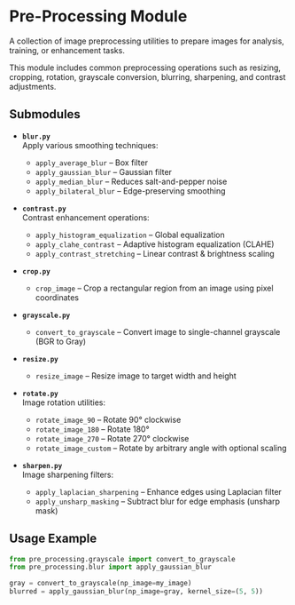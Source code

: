# Pre-Processing Module

A collection of image preprocessing utilities to prepare images for analysis, training, or enhancement tasks.

This module includes common preprocessing operations such as resizing, cropping, rotation, grayscale conversion, blurring, sharpening, and contrast adjustments.


## Submodules

- **`blur.py`**  
  Apply various smoothing techniques:
  - `apply_average_blur` – Box filter
  - `apply_gaussian_blur` – Gaussian filter
  - `apply_median_blur` – Reduces salt-and-pepper noise
  - `apply_bilateral_blur` – Edge-preserving smoothing

- **`contrast.py`**  
  Contrast enhancement operations:
  - `apply_histogram_equalization` – Global equalization
  - `apply_clahe_contrast` – Adaptive histogram equalization (CLAHE)
  - `apply_contrast_stretching` – Linear contrast & brightness scaling

- **`crop.py`**  
  - `crop_image` – Crop a rectangular region from an image using pixel coordinates

- **`grayscale.py`**  
  - `convert_to_grayscale` – Convert image to single-channel grayscale (BGR to Gray)

- **`resize.py`**  
  - `resize_image` – Resize image to target width and height

- **`rotate.py`**  
  Image rotation utilities:
  - `rotate_image_90` – Rotate 90° clockwise
  - `rotate_image_180` – Rotate 180°
  - `rotate_image_270` – Rotate 270° clockwise
  - `rotate_image_custom` – Rotate by arbitrary angle with optional scaling

- **`sharpen.py`**  
  Image sharpening filters:
  - `apply_laplacian_sharpening` – Enhance edges using Laplacian filter
  - `apply_unsharp_masking` – Subtract blur for edge emphasis (unsharp mask)


## Usage Example

```python
from pre_processing.grayscale import convert_to_grayscale
from pre_processing.blur import apply_gaussian_blur

gray = convert_to_grayscale(np_image=my_image)
blurred = apply_gaussian_blur(np_image=gray, kernel_size=(5, 5))
```
